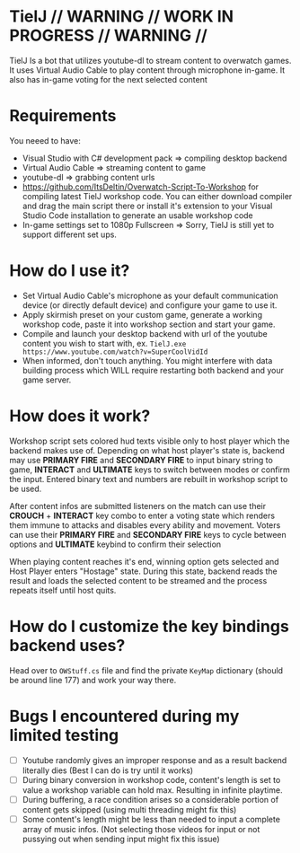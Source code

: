# TielJ      // WARNING // WORK IN PROGRESS // WARNING //
TielJ Is a bot that utilizes youtube-dl to stream content to overwatch games.
It uses Virtual Audio Cable to play content through microphone in-game. It also has in-game voting for the next selected content
# Requirements
You neeed to have:
* Visual Studio with C# development pack  => compiling desktop backend
* Virtual Audio Cable =>  streaming content to game
* youtube-dl => grabbing content urls
* https://github.com/ItsDeltin/Overwatch-Script-To-Workshop for compiling latest TielJ workshop code. You can either download compiler and drag the main script there or install it's extension to your Visual Studio Code installation to generate an usable workshop code
* In-game settings set to 1080p Fullscreen => Sorry, TielJ is still yet to support different set ups.

# How do I use it?
* Set Virtual Audio Cable's microphone as your default communication device (or directly default device) and configure your game to use it.
* Apply skirmish preset on your custom game, generate a working workshop code, paste it into workshop section and start your game.
* Compile and launch your desktop backend with url of the youtube content you wish to start with, ex. `TielJ.exe https://www.youtube.com/watch?v=SuperCoolVidId`
* When informed, don't touch anything. You might interfere with data building process which WILL require restarting both backend and your game server.

# How does it work?
Workshop script sets colored hud texts visible only to host player which the backend makes use of. Depending on what host player's state is, backend may use **PRIMARY FIRE** and **SECONDARY FIRE** to input binary string to game, **INTERACT** and **ULTIMATE** keys to switch between modes or confirm the input.
Entered binary text and numbers are rebuilt in workshop script to be used.

After content infos are submitted listeners on the match can use their **CROUCH** + **INTERACT** key combo to enter a voting state which renders them immune to attacks and disables every ability and movement.
Voters can use their **PRIMARY FIRE** and **SECONDARY FIRE** keys to cycle between options and **ULTIMATE** keybind to confirm their selection

When playing content reaches it's end, winning option gets selected and Host Player enters "Hostage" state. During this state, backend reads the result and loads the selected content to be streamed and the process repeats itself until host quits.

# How do I customize the key bindings backend uses?
Head over to `OWStuff.cs` file and find the private `KeyMap` dictionary (should be around line 177) and work your way there.

# Bugs I encountered during my limited testing
- [ ] Youtube randomly gives an improper response and as a result backend literally dies (Best I can do is try until it works)
- [ ] During binary conversion in workshop code, content's length is set to value a workshop variable can hold max. Resulting in infinite playtime.
- [ ] During buffering, a race condition arises so a considerable portion of content gets skipped (using multi threading might fix this)
- [ ] Some content's length might be less than needed to input a complete array of music infos. (Not selecting those videos for input or not pussying out when sending input might fix this issue)
